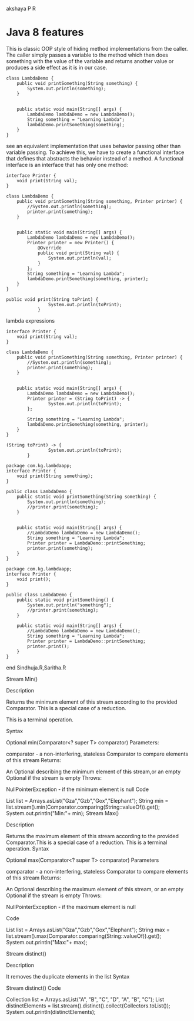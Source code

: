 akshaya P R

# Java 8 features
This is classic OOP style of hiding method implementations from the caller. The caller simply passes a variable to the method which then does something with the value of the variable and returns another value or produces a side effect as it is in our case.
```
class LambdaDemo {
    public void printSomething(String something) {
        System.out.println(something);
    }


    public static void main(String[] args) {
        LambdaDemo lambdaDemo = new LambdaDemo();
        String something = "Learning Lambda";
        lambdaDemo.printSomething(something);
    }
}
```
see an equivalent implementation that uses behavior passing other than variable passing. To achieve this, we have to create a functional interface that defines that abstracts the behavior instead of a method. A functional interface is an interface that has only one method:

```package com.kg.lambdaapp;
interface Printer {
    void print(String val);
}

class LambdaDemo {
    public void printSomething(String something, Printer printer) {
        //System.out.println(something);
        printer.print(something);
    }


    public static void main(String[] args) {
        LambdaDemo lambdaDemo = new LambdaDemo();
        Printer printer = new Printer() {
            @Override
            public void print(String val) {
                System.out.println(val);
            }
        };
        String something = "Learning Lambda";
        lambdaDemo.printSomething(something, printer);
    }
}

```

```
public void print(String toPrint) {
                System.out.println(toPrint);
            }
```

lambda expressions

```package com.kg.lambdaapp;
interface Printer {
    void print(String val);
}

class LambdaDemo {
    public void printSomething(String something, Printer printer) {
        //System.out.println(something);
        printer.print(something);
    }


    public static void main(String[] args) {
        LambdaDemo lambdaDemo = new LambdaDemo();
        Printer printer = (String toPrint) -> {
                System.out.println(toPrint);
        };

        String something = "Learning Lambda";
        lambdaDemo.printSomething(something, printer);
    }
}
```

```
(String toPrint) -> {
                System.out.println(toPrint);
        }
```



```
package com.kg.lambdaapp;
interface Printer {
    void print(String something);
}

public class LambdaDemo {
    public static void printSomething(String something) {
        System.out.println(something);
        //printer.print(something);
    }


    public static void main(String[] args) {
        //LambdaDemo lambdaDemo = new LambdaDemo();
        String something = "Learning Lambda";
        Printer printer = LambdaDemo::printSomething;
        printer.print(something);
    }
}
```
```
package com.kg.lambdaapp;
interface Printer {
    void print();
}

public class LambdaDemo {
    public static void printSomething() {
        System.out.println("something");
        //printer.print(something);
    }

    public static void main(String[] args) {
        //LambdaDemo lambdaDemo = new LambdaDemo();
        String something = "Learning Lambda";
        Printer printer = LambdaDemo::printSomething;
        printer.print();
    }
}
```
end
 Sindhuja.R,Saritha.R
 
Stream Min()

Description

Returns the minimum element of this stream according to the provided Comparator. This is a special case of a reduction.

This is a terminal operation.

Syntax

Optional<T> min(Comparator<? super T> comparator)
Parameters:

comparator - a non-interfering, stateless Comparator to compare elements of this stream
Returns:

An Optional describing the minimum element of this stream,or an empty Optional if the stream is empty
Throws:

NullPointerException - if the minimum element is null 
Code

  List<String> list = Arrays.asList("Gza","Gzb","Gox","Elephant");
	String min = list.stream().min(Comparator.comparing(String::valueOf)).get();
	System.out.println("Min:"+ min);
Stream Max()

Description

Returns the maximum element of this stream according to the provided Comparator.This is a special case of a reduction.
This is a terminal operation.
Syntax

Optional max(Comparator<? super T> comparator) Parameters

comparator - a non-interfering, stateless Comparator to compare elements of this stream
Returns:

An Optional describing the maximum element of this stream, or an empty Optional if the stream is empty
Throws:

NullPointerException - if the maximum element is null 

Code

  List<String> list = Arrays.asList("Gza","Gzb","Gox","Elephant");
   String max = list.stream().max(Comparator.comparing(String::valueOf)).get();
   System.out.println("Max:"+ max);
  
Stream distinct()

Description

It removes the duplicate elements in the list
Syntax

Stream<T> distinct()
Code

Collection<String> list = Arrays.asList("A", "B", "C", "D", "A", "B", "C");
List<String> distinctElements = list.stream().distinct().collect(Collectors.toList());
System.out.println(distinctElements);
